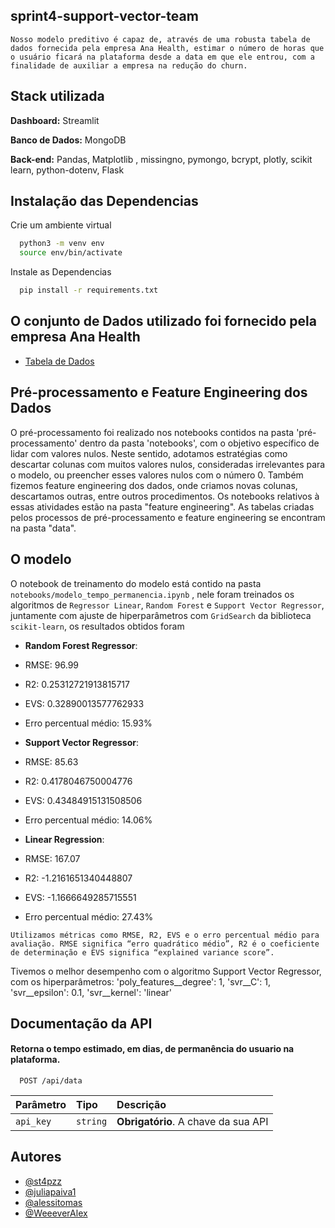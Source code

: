 
## sprint4-support-vector-team
`Nosso modelo preditivo é capaz de, através de uma robusta tabela de dados fornecida pela empresa Ana Health, estimar o número de horas que o usuário ficará na plataforma desde a data em que ele entrou, com a finalidade de auxiliar a empresa na redução do churn.`


## Stack utilizada

**Dashboard:** Streamlit

**Banco de Dados:** MongoDB

**Back-end:** Pandas, Matplotlib , missingno, pymongo, bcrypt, plotly, scikit learn, python-dotenv, Flask


## Instalação das Dependencias

Crie um ambiente virtual

```bash
  python3 -m venv env
  source env/bin/activate
```

Instale as Dependencias 

```bash
  pip install -r requirements.txt
```
    
## O conjunto de Dados utilizado foi fornecido pela empresa Ana Health

 - [Tabela de Dados](https://docs.google.com/spreadsheets/d/1ku3RbAe_BQFqSxfEgbJARmUMaKEidGqvWo-xh-E7XE0/edit#gid=841451143)

## Pré-processamento  e Feature Engineering dos Dados

O pré-processamento foi realizado nos notebooks contidos
na pasta 'pré-processamento' dentro da pasta 'notebooks', com o objetivo específico de lidar
com valores nulos. Neste sentido, adotamos estratégias como descartar colunas com
muitos valores nulos, consideradas irrelevantes para o modelo, ou preencher esses valores
nulos com o número 0. Também fizemos feature engineering dos dados, onde criamos novas colunas, 
descartamos outras, entre outros procedimentos. Os notebooks relativos à essas atividades estão na 
pasta "feature engineering". As tabelas criadas pelos processos de pré-processamento e feature engineering se 
encontram na pasta "data".

## O modelo

O notebook de treinamento do modelo está contido na pasta `notebooks/modelo_tempo_permanencia.ipynb` , nele foram treinados os algoritmos de `Regressor Linear`, `Random Forest` e `Support Vector Regressor`, juntamente com ajuste de hiperparâmetros com `GridSearch` da biblioteca `scikit-learn`, os resultados obtidos foram

- **Random Forest Regressor**: 
- RMSE: 96.99
- R2: 0.25312721913815717
 - EVS: 0.32890013577762933 
- Erro percentual médio: 15.93% 

- **Support Vector Regressor**: 
- RMSE: 85.63
- R2: 0.4178046750004776 
- EVS: 0.43484915131508506
- Erro percentual médio: 14.06% 

- **Linear Regression**:
- RMSE: 167.07
- R2: -1.2161651340448807
- EVS: -1.1666649285715551 
- Erro percentual médio: 27.43% 

`Utilizamos métricas como RMSE, R2, EVS e o erro percentual médio para avaliação.
RMSE significa “erro quadrático médio”, R2 é o coeficiente de determinação e EVS significa
“explained variance score”.`

Tivemos o melhor desempenho com o algoritmo Support Vector Regressor, com os hiperparâmetros: 
'poly_features__degree': 1, 
'svr__C': 1, 
'svr__epsilon': 0.1, 
'svr__kernel': 'linear'

## Documentação da API

#### Retorna o tempo estimado, em dias, de permanência do usuario na plataforma.

```http
  POST /api/data
```

| Parâmetro   | Tipo       | Descrição                           |
| :---------- | :--------- | :---------------------------------- |
| `api_key` | `string` | **Obrigatório**. A chave da sua API |



## Autores

- [@st4pzz](https://github.com/st4pzz)
- [@juliapaiva1](https://github.com/juliapaiva1)
- [@alessitomas](https://github.com/alessitomas)
- [@WeeeverAlex](https://github.com/WeeeverAlex)


